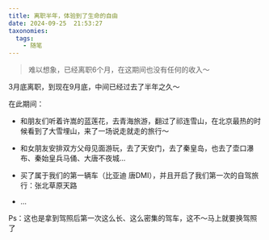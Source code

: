 ```yaml
---
title: 离职半年，体验到了生命的自由
date: 2024-09-25  21:53:27 
taxonomies:
  tags:
    - 随笔
---
```


> 难以想象，已经离职6个月，在这期间也没有任何的收入～

3月底离职，到现在9月底，中间已经过去了半年之久～

在此期间：

- 和朋友们听着许嵩的蓝莲花，去青海旅游，翻过了祁连雪山，在北京最热的时候看到了大雪埋山，来了一场说走就走的旅行～
- 和女朋友安排双方父母见面游玩，去了天安门，去了秦皇岛，也去了壶口瀑布、秦始皇兵马俑、大唐不夜城...
- 买了属于我们的第一辆车（比亚迪 唐DMI），并且开启了我们第一次的自驾旅行：张北草原天路

- ...

 Ps：这也是拿到驾照后第一次这么长、这么密集的驾车，这不～马上就要换驾照了





